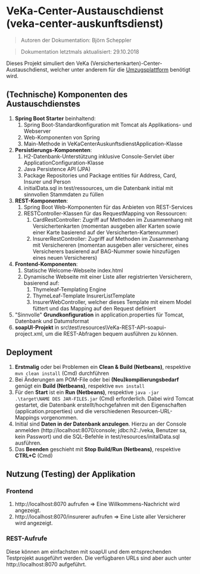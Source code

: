 # VeKa-Center-Austauschdienst (veka-center-auskunftsdienst)

> Autoren der Dokumentation: Björn Scheppler

> Dokumentation letztmals aktualisiert: 29.10.2018

Dieses Projekt simuliert den VeKa (Versichertenkarten)-Center-Austauschdienst, welcher unter anderem für die [Umzugsplattform](https://github.com/zhaw-gpi/eumzug-plattform-2018) benötigt wird.

## (Technische) Komponenten des Austauschdienstes
1. **Spring Boot Starter** beinhaltend:
    1. Spring Boot-Standardkonfiguration mit Tomcat als Applikations- und Webserver
    2. Web-Komponenten von Spring
    3. Main-Methode in VeKaCenterAuskunftsdienstApplication-Klasse
2. **Persistierungs-Komponenten**:
    1. H2-Datenbank-Unterstützung inklusive Console-Servlet über ApplicationConfiguration-Klasse
    3. Java Persistence API (JPA)
    4. Package Repositories und Package entities für Address, Card, Insurer und Person
    6. initialData.sql in test/ressources, um die Datenbank initial mit sinnvollen Stammdaten zu füllen
3. **REST-Komponenten**:
    1. Spring Boot Web-Komponenten für das Anbieten von REST-Services
    2. RESTController-Klassen für das RequestMapping von Ressourcen:
        1. CardRestController: Zugriff auf Methoden im Zusammenhang mit Versichertenkarten (momentan ausgeben aller Karten sowie einer Karte basierend auf der Versicherten-Kartennummer)
        2. InsurerRestController: Zugriff auf Methoden im Zusammenhang mit Versichereren (momentan ausgeben aller versicherer, eines Versicherers basierend auf BAG-Nummer sowie hinzufügen eines neuen Versicherers)
5. **Frontend-Komponenten**:
    1. Statische Welcome-Webseite index.html
    2. Dynamische Webseite mit einer Liste aller registrierten Versicherern, basierend auf:
        1. Thymeleaf-Templating Engine
        2. ThymeLeaf-Template InsurerListTemplate
        3. InsurerWebController, welcher dieses Template mit einem Model füttert und das Mapping auf den Request definiert
6. "Sinnvolle" **Grundkonfiguration** in application.properties für Tomcat, Datenbank und Datumsformat
7. **soapUI-Projekt** in src\test\resources\VeKa-REST-API-soapui-project.xml, um die REST-Abfragen bequem ausführen zu können.

## Deployment
1. **Erstmalig** oder bei Problemen ein **Clean & Build (Netbeans)**, respektive `mvn clean install` (Cmd) durchführen
2. Bei Änderungen am POM-File oder bei **(Neu)kompilierungsbedarf** genügt ein **Build (Netbeans)**, respektive `mvn install`
3. Für den **Start** ist ein **Run (Netbeans)**, respektive `java -jar .\target\NAME DES JAR-FILES.jar` (Cmd) erforderlich. Dabei wird Tomcat gestartet, die Datenbank erstellt/hochgefahren mit den Eigenschaften (application.properties) und die verschiedenen Resourcen-URL-Mappings vorgenommen.
4. Initial sind **Daten in der Datenbank anzulegen**. Hierzu an der Console anmelden (http://localhost:8070/console; jdbc:h2:./veka, Benutzer sa, kein Passwort) und die SQL-Befehle in test/resources/initalData.sql ausführen.
5. Das **Beenden** geschieht mit **Stop Build/Run (Netbeans)**, respektive **CTRL+C** (Cmd)

## Nutzung (Testing) der Applikation
### Frontend
1. http://localhost:8070 aufrufen => Eine Willkommens-Nachricht wird angezeigt.
2. http://localhost:8070/insurerer aufrufen => Eine Liste aller Versicherer wird angezeigt.

### REST-Aufrufe
Diese können am einfachsten mit soapUI und dem entsprechenden Testprojekt ausgeführt werden.
Die verfügbaren URLs sind aber auch unter http://localhost:8070 aufgeführt.